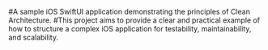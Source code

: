 #A sample iOS SwiftUI application demonstrating the principles of Clean Architecture. 
#This project aims to provide a clear and practical example of how to structure a complex iOS application for testability, maintainability, and scalability.
